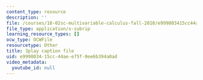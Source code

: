 ```yaml
---
content_type: resource
description: ''
file: /courses/18-02sc-multivariable-calculus-fall-2010/e999803415cc44aee75f0ee6b394a0ad_tkAgpKg-tPs.srt
file_type: application/x-subrip
learning_resource_types: []
ocw_type: OCWFile
resourcetype: Other
title: 3play caption file
uid: e9998034-15cc-44ae-e75f-0ee6b394a0ad
video_metadata:
  youtube_id: null
---
```

